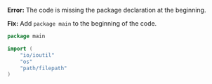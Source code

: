 **Error:** The code is missing the package declaration at the beginning.

**Fix:** Add `package main` to the beginning of the code.

```go
package main

import (
	"io/ioutil"
	"os"
	"path/filepath"
)
```
